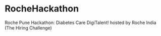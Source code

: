 # RocheHackathon
Roche Pune Hackathon: Diabetes Care DigiTalent! hosted by Roche India (The Hiring Challenge)
